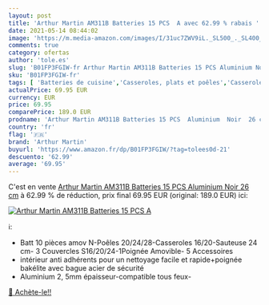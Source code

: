 ```yaml
---
layout: post
title: 'Arthur Martin AM311B Batteries 15 PCS  A avec 62.99 % rabais '
date: 2021-05-14 08:44:02
image: 'https://m.media-amazon.com/images/I/31uc7ZWV9iL._SL500_._SL400_.jpg'
comments: true
category: ofertas
author: 'tole.es'
slug: 'B01FP3FGIW-fr Arthur Martin AM311B Batteries 15 PCS Aluminium Noir 26 cm'
sku: 'B01FP3FGIW-fr'
tags: [ 'Batteries de cuisine','Casseroles, plats et poêles','Casseroles, poêles et faitouts','Cuisine et Maison','arthur martin', ]
actualPrice: 69.95 EUR
currency: EUR
price: 69.95
comparePrice: 189.0 EUR
prodname: 'Arthur Martin AM311B Batteries 15 PCS  Aluminium  Noir  26 cm'
country: 'fr'
flag: '🇫🇷'
brand: 'Arthur Martin'
buyurl: 'https://www.amazon.fr/dp/B01FP3FGIW/?tag=tolees0d-21'
descuento: '62.99'
average: '69.95'
---
```


C'est en vente [Arthur Martin AM311B Batteries 15 PCS  Aluminium  Noir  26 cm](https://www.amazon.fr/dp/B01FP3FGIW/?tag=tolees0d-21)  à  62.99 % de réduction, prix final  69.95 EUR (original: 189.0 EUR) ici:

[![Arthur Martin AM311B Batteries 15 PCS  A](https://m.media-amazon.com/images/I/31uc7ZWV9iL._SL500_._SL400_.jpg)](https://www.amazon.fr/dp/B01FP3FGIW/?tag=tolees0d-21)

ℹ️:

- Batt 10 pièces amov N-Poêles 20/24/28-Casseroles 16/20-Sauteuse 24 cm- 3 Couvercles S16/20/24-1Poignée Amovible- 5 Accessoires
- intérieur anti adhérents pour un nettoyage facile et rapide+poignée bakélite avec bague acier de sécurité
- Aluminium 2, 5mm épaisseur-compatible tous feux-

[🛒 Achète-le!!](https://www.amazon.fr/dp/B01FP3FGIW/?tag=tolees0d-21)
